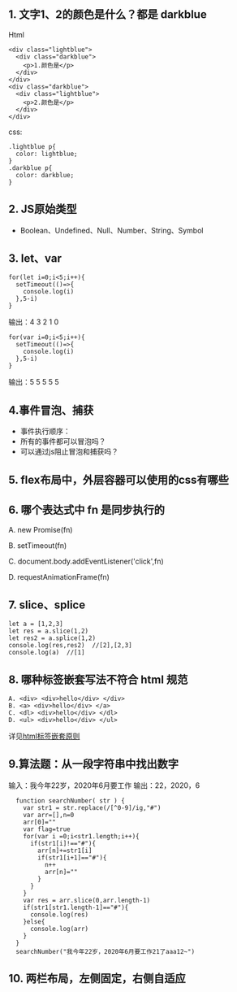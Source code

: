 
## 1. 文字1、2的颜色是什么？都是 darkblue
Html
```
<div class="lightblue">
  <div class="darkblue">
    <p>1.颜色是</p>
  </div>
</div>
<div class="darkblue">
  <div class="lightblue">
    <p>2.颜色是</p>
  </div>
</div>
```
css:
```
.lightblue p{
  color: lightblue;
}
.darkblue p{
  color: darkblue;
}
```
## 2. JS原始类型

- Boolean、Undefined、Null、Number、String、Symbol

## 3. let、var
```
for(let i=0;i<5;i++){
  setTimeout(()=>{
    console.log(i)
  },5-i)
}
```
输出：4 3 2 1 0 
```
for(var i=0;i<5;i++){
  setTimeout(()=>{
    console.log(i)
  },5-i)
}
```
输出：5 5 5 5 5

## 4.事件冒泡、捕获

- 事件执行顺序：
- 所有的事件都可以冒泡吗？
- 可以通过js阻止冒泡和捕获吗？

## 5. flex布局中，外层容器可以使用的css有哪些

## 6. 哪个表达式中 fn 是**同步**执行的

A. new Promise(fn)

B. setTimeout(fn)

C. document.body.addEventListener('click',fn)

D. requestAnimationFrame(fn)

## 7. slice、splice
```
let a = [1,2,3]
let res = a.slice(1,2) 
let res2 = a.splice(1,2)  
console.log(res,res2)  //[2],[2,3] 
console.log(a)  //[1]
```

## 8. 哪种标签嵌套写法不符合 html 规范

```
A. <div> <div>hello</div> </div>
B. <a> <div>hello</div> </a>
C. <dl> <div>hello</div> </dl>
D. <ul> <div>hello</div> </ul>
```
详见[html标签嵌套原则]()

## 9.算法题：从一段字符串中找出数字
输入：我今年22岁，2020年6月要工作
输出：22，2020，6 
```
  function searchNumber( str ) {
    var str1 = str.replace(/[^0-9]/ig,"#")
    var arr=[],n=0
    arr[0]=""
    var flag=true
    for(var i =0;i<str1.length;i++){
      if(str1[i]!=="#"){
        arr[n]+=str1[i]
        if(str1[i+1]=="#"){
          n++
          arr[n]=""
        }
      }
    }
    var res = arr.slice(0,arr.length-1)
    if(str1[str1.length-1]=="#"){
      console.log(res)
    }else{
      console.log(arr)
    }
  }
  searchNumber("我今年22岁，2020年6月要工作21了aaa12~")
```  
## 10. 两栏布局，左侧固定，右侧自适应